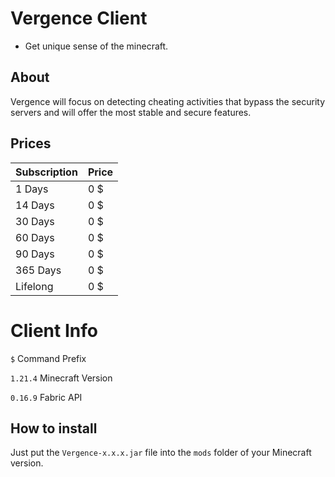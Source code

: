 # Vergence Client
+ Get unique sense of the minecraft.

## About
Vergence will focus on detecting cheating activities that bypass the security servers and will offer the most stable and secure features.

## Prices
| Subscription | Price |
|--------------|-------|
| 1 Days       | 0 $   |
| 14 Days      | 0 $   |
| 30 Days      | 0 $   |
| 60 Days      | 0 $   |
| 90 Days      | 0 $   |
| 365 Days     | 0 $   |
| Lifelong     | 0 $   |

# Client Info
`$` Command Prefix

`1.21.4` Minecraft Version

`0.16.9` Fabric API

## How to install
Just put the `Vergence-x.x.x.jar` file into the `mods` folder of your Minecraft version.

